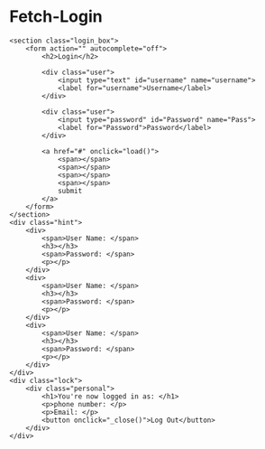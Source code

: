 # Fetch-Login
<!DOCTYPE html>
<html lang="en">

<head>
    <meta charset="UTF-8">
    <meta http-equiv="X-UA-Compatible" content="IE=edge">
    <meta name="viewport" content="width=device-width, initial-scale=1.0">
    <title>Login</title>
    <link rel="stylesheet" href="Css/style.css">

</head>

<body>

    <section class="login_box">
        <form action="" autocomplete="off">
            <h2>Login</h2>

            <div class="user">
                <input type="text" id="username" name="username">
                <label for="username">Username</label>
            </div>

            <div class="user">
                <input type="password" id="Password" name="Pass">
                <label for="Password">Password</label>
            </div>

            <a href="#" onclick="load()">
                <span></span>
                <span></span>
                <span></span>
                <span></span>
                submit
            </a>
        </form>
    </section>
    <div class="hint">
        <div>
            <span>User Name: </span>
            <h3></h3>
            <span>Password: </span>
            <p></p>
        </div>
        <div>
            <span>User Name: </span>
            <h3></h3>
            <span>Password: </span>
            <p></p>
        </div>
        <div>
            <span>User Name: </span>
            <h3></h3>
            <span>Password: </span>
            <p></p>
        </div>
    </div>
    <div class="lock">
        <div class="personal">
            <h1>You're now logged in as: </h1>
            <p>phone number: </p>
            <p>Email: </p>
            <button onclick="_close()">Log Out</button>
        </div>
    </div>
</body>
<script>

    let _name = document.getElementById('username')
    let _pass = document.getElementById('Password')
    let myData;
    let _h3 = document.querySelectorAll('h3');
    let _p = document.querySelectorAll('.hint>div>p');
    let person = document.querySelector('.personal>h1');
    fetch('https://jsonplaceholder.typicode.com/users').then(
        (response) => {
            response.json()
                .then(data => {
                    myData = data;
                    for (let i = 0; i < _h3.length; i++) {
                        let num = parseInt(Math.random() * 10);
                        _h3[i].innerHTML = myData[num].username;
                        _p[i].innerHTML = myData[num].email;
                    }
                })
        }
    )



    _name.addEventListener('change', function () {
        if (this.value != '') {
            this.nextElementSibling.classList.add('moveUp');
        } else {
            this.nextElementSibling.classList.remove('moveUp');
        }
    }
    )
    _pass.addEventListener('change', function () {
        if (this.value != '') {
            this.nextElementSibling.classList.add('moveUp');
        } else {
            this.nextElementSibling.classList.remove('moveUp');
        }
    })


    function load() {
        if (_name.value != '' && _pass.value != '') {
    

          for (let i = 0; i < myData.length; i++) {
                if (myData[i].username == _name.value && myData[i].email == _pass.value) {
                    document.getElementsByClassName('login_box')[0].style.display = 'none';
                    document.getElementsByClassName('hint')[0].style.display = 'none';
                    document.getElementsByClassName('lock')[0].style.height = 100 + 'vh';
                    document.getElementsByClassName('lock')[0].style.display = 'block';
                    person.innerHTML += element.name;
                    person.nextElementSibling.innerHTML += element.phone;
                    person.nextElementSibling.nextElementSibling.innerHTML += element.email;
                } else {
                    alert('Username or password is wrong try to use the Hint bar');
                    break;
                }
            }
        }
        else
            alert('Please Fill the inputs')

    }
    function _close() {
        document.getElementsByClassName('login_box')[0].style.display = 'block';
        document.getElementsByClassName('hint')[0].style.display = 'block';
        document.getElementsByClassName('lock')[0].style.display = 'none';
        document.getElementsByClassName('lock')[0].style.height = 0 + 'vh';
        _name.value = null;
        _pass.value = null
    }

</script>

</html>
